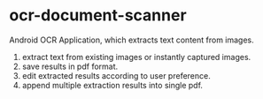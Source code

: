 # ocr-document-scanner

Android OCR Application, which extracts text content from images.

1) extract text from existing images or instantly captured images.
2) save results in pdf format.
3) edit extracted results according to user preference.
4) append multiple extraction results into single pdf.
